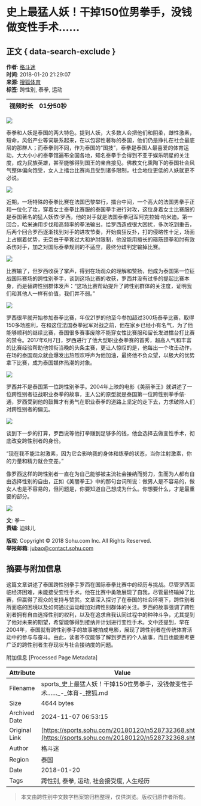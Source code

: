# 史上最猛人妖！干掉150位男拳手，没钱做变性手术……

## 正文 { data-search-exclude }


**作者**: [格斗迷](http://mp.sohu.com/profile?xpt=cHBhZzg0ODU1OTk2ZTlkZUBzb2h1LmNvbQ==)  
**时间**: 2018-01-20 21:29:07  
**来源**: [搜狐体育](https://sports.sohu.com/20180120/n528732368.shtml)  
**标签**: 跨性别, 泰拳, 运动

| 视频时长 | 01分50秒 |
| -------- | -------- |

![](https://5b0988e595225.cdn.sohucs.com/images/20180120/32c80f3633e34689a6c447d7bb57ffa3.jpeg)

泰拳和人妖是泰国的两大特色。提到人妖，大多数人会把他们和阴柔，雌性激素，短命，风俗产业等词联系起来，在以包容性著称的泰国，他们仍是挣扎在社会最底层的那群人；而泰拳则不同，作为泰国的“国技”，泰拳是泰国人最喜爱的体育运动，大大小小的泰拳馆遍布全国各地，知名泰拳手会得到不亚于娱乐明星的关注度，成为民族英雄，甚至能够得到国王的亲自接见。佛教文化熏陶下的泰国社会风气整体偏向饱受，女人上擂台比赛尚且受到诸多限制，社会地位更低的人妖就更不必说。

![](https://5b0988e595225.cdn.sohucs.com/images/20180120/2971ef86d0234f8ba3a89eb67f8e3873.jpeg)

近期，一场特殊的泰拳比赛在法国巴黎举行，擂台中间，一个高大的法国男拳手正和一位化了妆，穿着女士泰拳比赛服的泰国拳手进行对攻，这位身着女士比赛服的是泰国著名的猛人妖侬·罗西，他的对手就是法国泰拳冠军阿克拉姆·哈米迪。第一回合，哈米迪用步伐和高频率的拳法输出，给罗西造成很大困扰，多次吃到重击，后两个回合罗西逐渐找到对手的进攻节奏，开始疯狂反扑，打的侵略性十足，场面上占据着优势，无奈由于拳套过大和护肘限制，他没能用擅长的箍筋颈拳和肘有效杀伤对手，加之对国际泰拳规则的不适应，最终分歧判定输掉比赛。

![](https://5b0988e595225.cdn.sohucs.com/images/20180120/8cd5add52a3f4abe816b2532a9f78871.jpeg)

比赛输了，但罗西收获了掌声，得到在场观众的理解和赞扬，他成为泰国第一位征战国际赛场的跨性别拳手，谈到这场比赛的收获，罗西并没有过多的提起比赛本身，而是替跨性别群体发声：“这场比赛帮助提升了跨性别群体的关注度，证明我们和其他人一样有价值，我们并不弱。”

![](https://5b0988e595225.cdn.sohucs.com/images/20180120/56f6c1c2c8724eeeb9e58ee81bbfac09.jpeg)

罗西很早就开始参加泰拳比赛，年仅21岁的他至今参加超过300场泰拳比赛，取得150多场胜利，在和这位法国泰拳冠军对战之前，他在家乡已经小有名气，为了他能够顺利的继续比赛，泰国很多赛事废除不能穿女性比赛服和留长发进擂台打比赛的禁令。2017年6月7日，罗西进行了他大型职业泰拳赛的首秀，超高人气和丰富的比赛经验帮助他领衔当晚的头条主赛，更让人惊叹的是，他每出一个攻击动作，在场的泰国观众就会爆发出热烈欢呼声为他加油，最终他不负众望，以极大的优势拿下比赛，成为泰国媒体热潮的对象。

![](https://5b0988e595225.cdn.sohucs.com/images/20180120/933ab20593ff4a119f0dbca6835a1b33.jpeg)

罗西并不是泰国第一位跨性别拳手。2004年上映的电影《美丽拳王》就讲述了一位跨性别者征战职业泰拳的故事，主人公的原型就是泰国第一位跨性别拳手侬·通，罗西受到他的鼓舞才有勇气在职业泰拳的道路上坚定的走下去，力求破除人们对跨性别者的偏见。

![](https://5b0988e595225.cdn.sohucs.com/images/20180120/f531132b4ade4b209546f4a7b4458ebd.jpeg)

谈到下一步的打算，罗西说等他打拳赚到足够多的钱，他会选择去做变性手术，彻底改变跨性别者的身份。

“现在我不能注射激素，因为它会影响我的身体和练拳的状态，当你注射激素，你的力量和精力就会变差。”

像罗西这样的跨性别者一直在为自己能够被主流社会接纳而努力，生而为人都有自由选择性别的自由，正如《美丽拳王》中的那句台词所说：做男人是不容易的，做女人也是不容易的，但问题是，你要知道自己想成为什么。你想要什么，才是最重要的部分。

![](https://5b0988e595225.cdn.sohucs.com/images/20180120/4fffd6d2e64946d7b9a78c931ca84e50.jpeg)

**文**: 拳一  
**责编**: 迪妹儿  

**版权**: Copyright © 2018 Sohu.com Inc. All Rights Reserved.  
**举报邮箱**: jubao@contact.sohu.com

## 摘要与附加信息

<!-- tcd_abstract -->
这篇文章讲述了泰国跨性别拳手罗西在国际泰拳比赛中的经历与挑战。尽管罗西面临经济困难，未能接受变性手术，他在比赛中勇敢展现了自我，尽管最终输掉了比赛，但赢得了观众的支持与赞赏。文章深入探讨了在泰国的社会环境下，跨性别者所面临的困境以及如何通过运动增加对跨性别群体的关注。罗西的故事强调了跨性别者拥有自由选择性别的权利，以及在追求自我认同过程中的种种斗争，尤其提到了他对未来的期望，希望能够得到接纳并计划进行变性手术。文中还提到，早在2004年，泰国就有跨性别拳手的故事被拍成电影，展现了跨性别者在传统体育活动中的参与与奋斗。由此，读者不仅能够了解到罗西的个人故事，而且也能思考更广泛的跨性别者生存现状与社会接纳度的问题。
<!-- tcd_abstract_end -->

附加信息 [Processed Page Metadata]

| Attribute       | Value                                  |
|-----------------|----------------------------------------|
| Filename        | sports_史上最猛人妖！干掉150位男拳手，没钱做变性手术……_-_体育-_搜狐.md                             |
| Size            | 4644 bytes                           |
| Archived Date   | 2024-11-07 06:53:15                             |
| Original Link   | [https://sports.sohu.com/20180120/n528732368.shtml](https://sports.sohu.com/20180120/n528732368.shtml)                       |
| Author          | 格斗迷                               |
| Region          | 泰国                               |
| Date            | 2018-01-20                                 |
| Tags            | 跨性别, 泰拳, 运动, 社会接受度, 人生经历                                 |
>
> 本文由跨性别中文数字档案馆归档整理，仅供浏览。版权归原作者所有。
>